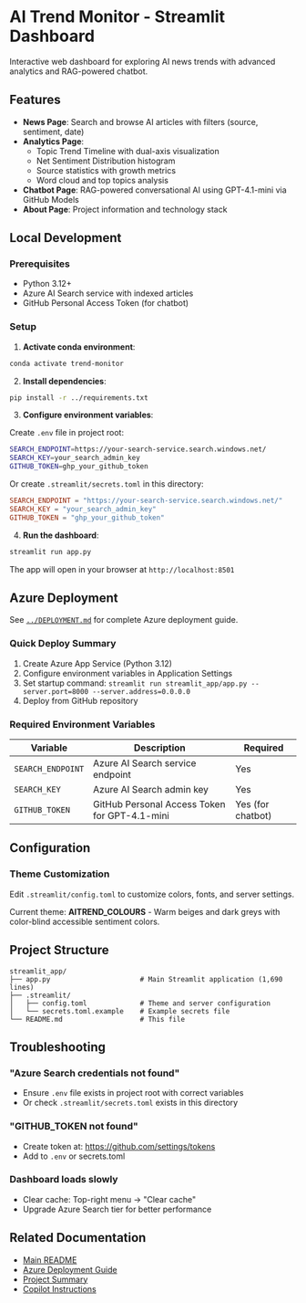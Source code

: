 # AI Trend Monitor - Streamlit Dashboard

Interactive web dashboard for exploring AI news trends with advanced analytics and RAG-powered chatbot.

## Features

- **News Page**: Search and browse AI articles with filters (source, sentiment, date)
- **Analytics Page**: 
  - Topic Trend Timeline with dual-axis visualization
  - Net Sentiment Distribution histogram
  - Source statistics with growth metrics
  - Word cloud and top topics analysis
- **Chatbot Page**: RAG-powered conversational AI using GPT-4.1-mini via GitHub Models
- **About Page**: Project information and technology stack

## Local Development

### Prerequisites

- Python 3.12+
- Azure AI Search service with indexed articles
- GitHub Personal Access Token (for chatbot)

### Setup

1. **Activate conda environment**:
```bash
conda activate trend-monitor
```

2. **Install dependencies**:
```bash
pip install -r ../requirements.txt
```

3. **Configure environment variables**:

Create `.env` file in project root:
```bash
SEARCH_ENDPOINT=https://your-search-service.search.windows.net/
SEARCH_KEY=your_search_admin_key
GITHUB_TOKEN=ghp_your_github_token
```

Or create `.streamlit/secrets.toml` in this directory:
```toml
SEARCH_ENDPOINT = "https://your-search-service.search.windows.net/"
SEARCH_KEY = "your_search_admin_key"
GITHUB_TOKEN = "ghp_your_github_token"
```

4. **Run the dashboard**:
```bash
streamlit run app.py
```

The app will open in your browser at `http://localhost:8501`

## Azure Deployment

See [`../DEPLOYMENT.md`](../DEPLOYMENT.md) for complete Azure deployment guide.

### Quick Deploy Summary

1. Create Azure App Service (Python 3.12)
2. Configure environment variables in Application Settings
3. Set startup command: `streamlit run streamlit_app/app.py --server.port=8000 --server.address=0.0.0.0`
4. Deploy from GitHub repository

### Required Environment Variables

| Variable | Description | Required |
|----------|-------------|----------|
| `SEARCH_ENDPOINT` | Azure AI Search service endpoint | Yes |
| `SEARCH_KEY` | Azure AI Search admin key | Yes |
| `GITHUB_TOKEN` | GitHub Personal Access Token for GPT-4.1-mini | Yes (for chatbot) |

## Configuration

### Theme Customization

Edit `.streamlit/config.toml` to customize colors, fonts, and server settings.

Current theme: **AITREND_COLOURS** - Warm beiges and dark greys with color-blind accessible sentiment colors.

## Project Structure

```
streamlit_app/
├── app.py                      # Main Streamlit application (1,690 lines)
├── .streamlit/
│   ├── config.toml             # Theme and server configuration
│   └── secrets.toml.example    # Example secrets file
└── README.md                   # This file
```

## Troubleshooting

### "Azure Search credentials not found"
- Ensure `.env` file exists in project root with correct variables
- Or check `.streamlit/secrets.toml` exists in this directory

### "GITHUB_TOKEN not found"
- Create token at: https://github.com/settings/tokens
- Add to `.env` or secrets.toml

### Dashboard loads slowly
- Clear cache: Top-right menu → "Clear cache"
- Upgrade Azure Search tier for better performance

## Related Documentation

- [Main README](../README.md)
- [Azure Deployment Guide](../DEPLOYMENT.md)
- [Project Summary](../project_summary.ipynb)
- [Copilot Instructions](../.github/copilot-instructions.md)
